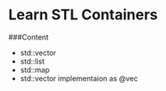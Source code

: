 # Learn STL Containers

###Content
- std::vector
- std::list
- std::map
- std::vector implementaion as @vec

